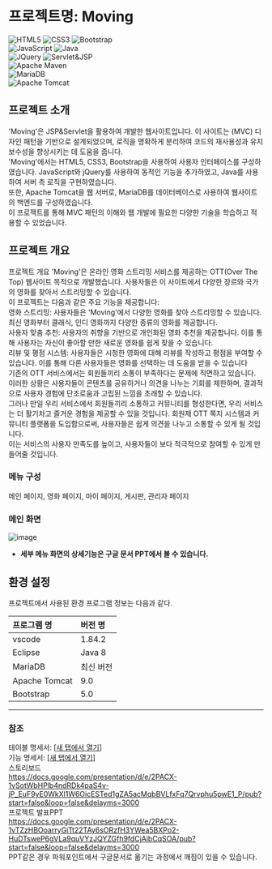 # 프로젝트명: Moving

![HTML5](https://img.shields.io/badge/html5-%23E34F26.svg?style=for-the-badge&logo=html5&logoColor=white) ![CSS3](https://img.shields.io/badge/css3-%231572B6.svg?style=for-the-badge&logo=css3&logoColor=white) ![Bootstrap](https://img.shields.io/badge/bootstrap-%238511FA.svg?style=for-the-badge&logo=bootstrap&logoColor=white) <br />
![JavaScript](https://img.shields.io/badge/javascript-%23323330.svg?style=for-the-badge&logo=javascript&logoColor=%23F7DF1E) ![Java](https://img.shields.io/badge/java-%23ED8B00.svg?style=for-the-badge&logo=openjdk&logoColor=white) <br />
![JQuery](https://img.shields.io/badge/jquery-0769AD.svg?style=for-the-badge&logo=jquery&logoColor=white) ![Servlet&JSP](https://img.shields.io/badge/Servlet&JSP-E34F26?style=for-the-badge&logo=java&logoColor=white) <br />
![Apache Maven](https://img.shields.io/badge/Apache%20Maven-C71A36?style=for-the-badge&logo=Apache%20Maven&logoColor=white)
<br /> ![MariaDB](https://img.shields.io/badge/MariaDB-003545?style=for-the-badge&logo=mariadb&logoColor=white) <br />
![Apache Tomcat](https://img.shields.io/badge/apache%20tomcat-%23F8DC75.svg?style=for-the-badge&logo=apache-tomcat&logoColor=black)

## 프로젝트 소개

'Moving'은 JSP&Servlet을 활용하여 개발한 웹사이트입니다. 이 사이트는 (MVC) 디자인 패턴을 기반으로 설계되었으며, 로직을 명확하게 분리하여 코드의 재사용성과 유지보수성을 향상시키는 데 도움을 줍니다. <br />
'Moving'에서는 HTML5, CSS3, Bootstrap을 사용하여 사용자 인터페이스를 구성하였습니다. JavaScript와 jQuery를 사용하여 동적인 기능을 추가하였고, Java를 사용하여 서버 측 로직을 구현하였습니다.  <br />
또한, Apache Tomcat을 웹 서버로, MariaDB를 데이터베이스로 사용하여 웹사이트의 백엔드를 구성하였습니다.  <br />
이 프로젝트를 통해 MVC 패턴의 이해와 웹 개발에 필요한 다양한 기술을 학습하고 적용할 수 있었습니다.  <br />

## 프로젝트 개요
프로젝트 개요
'Moving'은 온라인 영화 스트리밍 서비스를 제공하는 OTT(Over The Top) 웹사이트 목적으로 개발했습니다. 사용자들은 이 사이트에서 다양한 장르와 국가의 영화를 찾아서 스트리밍할 수 있습니다.  <br />
이 프로젝트는 다음과 같은 주요 기능을 제공합니다:  <br />
영화 스트리밍: 사용자들은 'Moving'에서 다양한 영화를 찾아 스트리밍할 수 있습니다. 최신 영화부터 클래식, 인디 영화까지 다양한 종류의 영화를 제공합니다.  <br />
사용자 맞춤 추천: 사용자의 취향을 기반으로 개인화된 영화 추천을 제공합니다. 이를 통해 사용자는 자신이 좋아할 만한 새로운 영화를 쉽게 찾을 수 있습니다.  <br /> 
리뷰 및 평점 시스템: 사용자들은 시청한 영화에 대해 리뷰를 작성하고 평점을 부여할 수 있습니다. 이를 통해 다른 사용자들은 영화를 선택하는 데 도움을 받을 수 있습니다  <br />
기존의 OTT 서비스에서는 회원들끼리 소통이 부족하다는 문제에 직면하고 있습니다. 이러한 상황은 사용자들이 콘텐츠를 공유하거나 의견을 나누는 기회를 제한하며, 결과적으로 사용자 경험에 단조로움과 고립된 느낌을 초래할 수 있습니다.  <br />
그러나 만일 우리 서비스에서 회원들끼리 소통하고 커뮤니티를 형성한다면, 우리 서비스는 더 활기차고 즐거운 경험을 제공할 수 있을 것입니다. 회원제 OTT 쪽지 시스템과 커뮤니티 플랫폼을 도입함으로써, 사용자들은 쉽게 의견을 나누고 소통할 수 있게 될 것입니다.  <br />
이는 서비스의 사용자 만족도를 높이고, 사용자들이 보다 적극적으로 참여할 수 있게 만들어줄 것입니다.

### 메뉴 구성

메인 페이지, 영화 페이지, 마이 페이지, 게시판, 관리자 페이지

### 메인 화면
![image](https://github.com/youngminkk/Movingprj/assets/146568255/8588c96b-1e9d-4e09-a341-24a269c18ee3)


- **세부 메뉴 화면의 상세기능은 구글 문서 PPT에서 볼 수 있습니다.**


## 환경 설정

프로젝트에서 사용된 환경 프로그램 정보는 다음과 같다.

| 프로그램 명 | 버전 명  |
| :---------- | :------- |
| vscode      | 1.84.2   |
| Eclipse	    | Java 8   |
| MariaDB	    |최신 버전  |
| Apache Tomcat|	9.0    |
| Bootstrap	  |  5.0     |


---

### 참조

테이블 명세서: [[새 탭에서 열기](https://docs.google.com/spreadsheets/d/e/2PACX-1vTyOfiAIveItVHxqsAJf57iTPeVjK1XzJ1M1DLB9PzJWFpPZnF6218H-CqwG0YQ084ifv-xO2JIlOBL/pubhtml?gid=2017311501&single=true)] <br />
기능 명세서: [[새 탭에서 열기](https://docs.google.com/spreadsheets/d/e/2PACX-1vQDitT3fnGcgKlNN_6w9P6_DFTe1uYruFfMVLWOMuHF3KXYVn_HJPAvOM8Z3euOKLNwvs0DQMps9OoG/pubhtml)]  <br /> 
스토리보드 <br /> https://docs.google.com/presentation/d/e/2PACX-1vSotWbHPlb4ndRDk4paS4v-jP_EuF9yE0WkXl1W6OicESTed1gZA5acMqbBVLfxFq7Qrvphu5pwE1_P/pub?start=false&loop=false&delayms=3000 <br />
프로젝트 발표PPT <br />  https://docs.google.com/presentation/d/e/2PACX-1vTZzHBOoarryGiTt22TAy6sORzfH3YWea5BXPo2-HuDTsweP6gVLa9quVYzJQYZGfh9fdCjAjbCqSOA/pub?start=false&loop=false&delayms=3000 <br />
PPT같은 경우 파워포인트에서 구글문서로 옮기는 과정에서 깨짐이 있을 수 있습니다.


